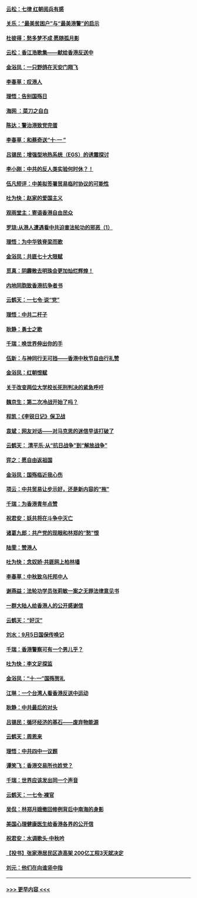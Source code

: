 #### [云松：七律 红朝阅兵有感](../pages/nsc993/n11542394.md?t=09240544) 
#### [关乐：“最美贫困户”与“最美港警”的启示](../pages/nsc993/n11542252.md?t=09240544) 
#### [杜彼得：愁多梦不成 愿随孤月影](../pages/nsc993/n11540296.md?t=09240544) 
#### [云松：香江浩歌集——献给香港反送中](../pages/nsc993/n11540149.md?t=09240544) 
#### [金浴凤：一只野鸽在天安门翔飞](../pages/nsc993/n11540280.md?t=09240544) 
#### [李春草：叹港人](../pages/nsc993/n11540119.md?t=09240544) 
#### [理悟：告别国殇日](../pages/nsc993/n11539610.md?t=09240544) 
#### [海网 ：菜刀之自白](../pages/nsc993/n11539597.md?t=09240544) 
#### [陈达：警治港致党完蛋](../pages/nsc993/n11538127.md?t=09240544) 
#### [李春草：和蔡奇送“十·一 ”](../pages/nsc993/n11537810.md?t=09240544) 
#### [吕锡民：增强型地热系统（EGS）的诱震探讨](../pages/nsc993/n11537765.md?t=09240544) 
#### [李小刚：中共的反人类实验何时休？！](../pages/nsc993/n11537669.md?t=09240544) 
#### [伍凡短评：中美拟签署贸易临时协议的可能性](../pages/nsc993/n11536773.md?t=09240544) 
#### [吐为快：赵家的爱国主义](../pages/nsc993/n11536750.md?t=09240544) 
#### [观雨堂主：寄语香港自由民众](../pages/nsc993/n11536735.md?t=09240544) 
#### [罗琼:从港人遭遇看中共迫害法轮功的邪恶（1）](../pages/nsc993/n11507862.md?t=09240544) 
#### [理悟：为中华铁脊梁而歌](../pages/nsc993/n11534458.md?t=09240544) 
#### [金浴凤：共匪七十大限赋](../pages/nsc993/n11534434.md?t=09240544) 
#### [觅真：阴霾散去明珠会更加灿烂辉煌！](../pages/nsc993/n11531858.md?t=09240544) 
#### [内地同胞致香港抗争者书](../pages/nsc993/n11531645.md?t=09240544) 
#### [云鹤天：一七令‧说“党”](../pages/nsc993/n11529099.md?t=09240544) 
#### [理悟：中共二杆子](../pages/nsc993/n11529046.md?t=09240544) 
#### [耿静：勇士之歌](../pages/nsc993/n11527562.md?t=09240544) 
#### [千瑞：唤世界伸出你的手](../pages/nsc993/n11526942.md?t=09240544) 
#### [伍新：与神同行无可挡——香港中秋节自由行礼赞](../pages/nsc993/n11526801.md?t=09240544) 
#### [金浴凤：红朝恨赋](../pages/nsc993/n11524312.md?t=09240544) 
#### [关于改变两位大学校长死刑判决的紧急呼吁](../pages/nsc993/n11524103.md?t=09240544) 
#### [魏京生：第二次冷战开始了吗？](../pages/nsc993/n11524023.md?t=09240544) 
#### [程凯：《李锐日记》保卫战](../pages/nsc993/n11522922.md?t=09240544) 
#### [袁斌：网友对话——对马克思的迷信早该打破了](../pages/nsc993/n11522561.md?t=09240544) 
#### [云鹤天： 清平乐‧从“抗日战争”到“解放战争”](../pages/nsc993/n11522917.md?t=09240544) 
#### [弈之：愿自由返祖国](../pages/nsc993/n11522810.md?t=09240544) 
#### [金浴凤：国殇临近我心伤](../pages/nsc993/n11522406.md?t=09240544) 
#### [项云：中共贸易让步示好，还是新内容的“拖”](../pages/nsc993/n11522395.md?t=09240544) 
#### [千瑞：为香港青年点赞](../pages/nsc993/n11521768.md?t=09240544) 
#### [祝君安：妖共将在斗争中灭亡](../pages/nsc993/n11520950.md?t=09240544) 
#### [诸葛九郎：共产党的现眼和林郑的“愁”恨](../pages/nsc993/n11520625.md?t=09240544) 
#### [陆雯：赞港人](../pages/nsc993/n11520609.md?t=09240544) 
#### [吐为快：念奴娇‧共匪网上柏林墙](../pages/nsc993/n11519122.md?t=09240544) 
#### [李春草：中秋致乌托邦中人](../pages/nsc993/n11518776.md?t=09240544) 
#### [谢燕益：法轮功学员张莉敏一案之无罪法律意见书](../pages/nsc993/n11517600.md?t=09240544) 
#### [一群大陆人给香港人的公开感谢信](../pages/nsc993/n11514797.md?t=09240544) 
#### [云鹤天：“好汉”](../pages/nsc993/n11513536.md?t=09240544) 
#### [刘水：9月5日国保传唤记](../pages/nsc993/n11513460.md?t=09240544) 
#### [千瑞：香港警察可有一个男儿乎？](../pages/nsc993/n11513109.md?t=09240544) 
#### [吐为快：李文足探监](../pages/nsc993/n11509622.md?t=09240544) 
#### [金浴凤：“十‧一”国殇贺礼](../pages/nsc993/n11509593.md?t=09240544) 
#### [江琳：一个台湾人看香港反送中运动](../pages/nsc993/n11509211.md?t=09240544) 
#### [耿静：中共最后的对头](../pages/nsc993/n11508308.md?t=09240544) 
#### [吕锡民：循环经济的基石——废弃物能源](../pages/nsc993/n11508212.md?t=09240544) 
#### [云鹤天：周恩来](../pages/nsc993/n11508055.md?t=09240544) 
#### [理悟：中共四中一议题](../pages/nsc993/n11507782.md?t=09240544) 
#### [谭笑飞：香港交易所也姓党？](../pages/nsc993/n11507753.md?t=09240544) 
#### [千瑞：世界应该发出同一个声音](../pages/nsc993/n11507290.md?t=09240544) 
#### [云鹤天：一七令‧裸官](../pages/nsc993/n11507177.md?t=09240544) 
#### [吴侃：林郑月娥撤回修例背后中南海的身影](../pages/nsc993/n11506876.md?t=09240544) 
#### [美国心理健康医生给香港各界的公开信](../pages/nsc993/n11506809.md?t=09240544) 
#### [祝君安：水调歌头‧中秋吟](../pages/nsc993/n11506758.md?t=09240544) 
#### [【投书】张家港居民区造高架 200亿工程3天就决定](../pages/nsc993/n11506682.md?t=09240544) 
#### [刘元：他们在向谁竖中指](../pages/nsc993/n11505384.md?t=09240544) 

----
#### [ >>> 更早内容 <<< ](../indexes/nsc993-earlier.md)

